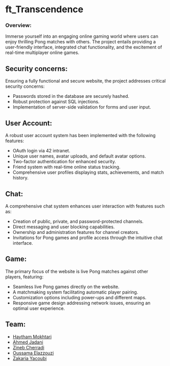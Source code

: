 # ft_Transcendence
### Overview:
Immerse yourself into an engaging online gaming world where users can enjoy thrilling Pong matches with others. The project entails providing a user-friendly interface, integrated chat functionality, and the excitement of real-time multiplayer online games.

## Security concerns:
Ensuring a fully functional and secure website, the project addresses critical security concerns:

- Passwords stored in the database are securely hashed.
- Robust protection against SQL injections.
- Implementation of server-side validation for forms and user input.

## User Account:
A robust user account system has been implemented with the following features:

- OAuth login via 42 intranet.
- Unique user names, avatar uploads, and default avatar options.
- Two-factor authentication for enhanced security.
- Friend system with real-time online status tracking.
- Comprehensive user profiles displaying stats, achievements, and match history.

## Chat:
A comprehensive chat system enhances user interaction with features such as:

- Creation of public, private, and password-protected channels.
- Direct messaging and user blocking capabilities.
- Ownership and administration features for channel creators.
- Invitations for Pong games and profile access through the intuitive chat interface.

## Game:
The primary focus of the website is live Pong matches against other players, featuring:

- Seamless live Pong games directly on the website.
- A matchmaking system facilitating automatic player pairing.
- Customization options including power-ups and different maps.
- Responsive game design addressing network issues, ensuring an optimal user experience.

## Team:
- [Haytham Mokhtari](https://github.com/haytham10)
- [Ahmed Jadani](https://github.com/0xPacman)
- [Zineb Cherradi](https://github.com/funke09)
- [Oussama Elazzouzi](https://github.com/Oussamazz)
- [Zakaria Yacoubi](https://github.com/YOPll)
